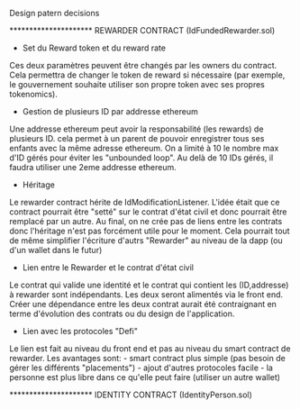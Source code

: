 Design patern decisions

********************* REWARDER CONTRACT (IdFundedRewarder.sol)

- Set du Reward token et du reward rate

Ces deux paramètres peuvent être changés par les owners du contract. Cela permettra de changer le token de reward si nécessaire (par exemple, le gouvernement souhaite utiliser son propre token avec ses propres tokenomics).


- Gestion de plusieurs ID par addresse ethereum

Une addresse ethereum peut avoir la responsabilité (les rewards) de plusieurs ID. cela permet à un parent de pouvoir enregistrer tous ses enfants avec la même adresse ethereum. On a limité à 10 le nombre max d'ID gérés pour éviter les "unbounded loop". Au delà de 10 IDs gérés, il faudra utiliser une 2eme addresse ethereum.


- Héritage

Le rewarder contract hérite de IdModificationListener. L'idée était que ce contract pourrait être "setté" sur le contrat d'état civil et donc pourrait être remplacé par un autre. Au final, on ne crée pas de liens entre les contrats donc l'héritage n'est pas forcément utile pour le moment. Cela pourrait tout de même simplifier l'écriture d'autrs "Rewarder" au niveau de la dapp (ou d'un wallet dans le futur)


- Lien entre le Rewarder et le contrat d'état civil

Le contrat qui valide une identité et le contrat qui contient les (ID,addresse) à rewarder sont indépendants.
Les deux seront alimentés via le front end. Créer une dépendance entre les deux contrat aurait été contraignant en terme d'évolution des contrats ou du design de l'application.


- Lien avec les protocoles "Defi"

Le lien est fait au niveau du front end et pas au niveau du smart contract de rewarder.
Les avantages sont:
    - smart contract plus simple (pas besoin de gérer les différents "placements")
    - ajout d'autres protocoles facile
    - la personne est plus libre dans ce qu'elle peut faire (utiliser un autre wallet)



********************* IDENTITY CONTRACT (IdentityPerson.sol)

